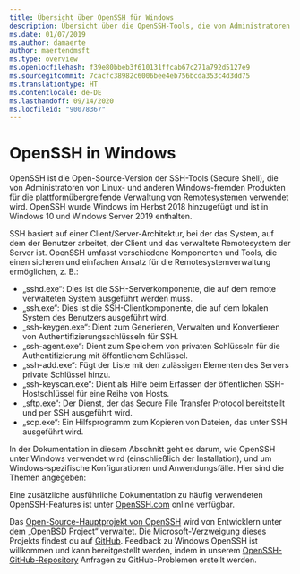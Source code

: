 ```yaml
---
title: Übersicht über OpenSSH für Windows
description: Übersicht über die OpenSSH-Tools, die von Administratoren von Linux- und anderen Windows-fremden Produkten für die plattformübergreifende Verwaltung von Remotesystemen verwendet werden.
ms.date: 01/07/2019
ms.author: damaerte
author: maertendmsft
ms.type: overview
ms.openlocfilehash: f39e80bbeb3f610131ffcab67c271a792d5127e9
ms.sourcegitcommit: 7cacfc38982c6006bee4eb756bcda353c4d3dd75
ms.translationtype: HT
ms.contentlocale: de-DE
ms.lasthandoff: 09/14/2020
ms.locfileid: "90078367"
---
```

# <a name="openssh-in-windows"></a>OpenSSH in Windows

OpenSSH ist die Open-Source-Version der SSH-Tools (Secure Shell), die von Administratoren von Linux- und anderen Windows-fremden Produkten für die plattformübergreifende Verwaltung von Remotesystemen verwendet wird.
OpenSSH wurde Windows im Herbst 2018 hinzugefügt und ist in Windows 10 und Windows Server 2019 enthalten.

SSH basiert auf einer Client/Server-Architektur, bei der das System, auf dem der Benutzer arbeitet, der Client und das verwaltete Remotesystem der Server ist.
OpenSSH umfasst verschiedene Komponenten und Tools, die einen sicheren und einfachen Ansatz für die Remotesystemverwaltung ermöglichen, z. B.:

* „sshd.exe“: Dies ist die SSH-Serverkomponente, die auf dem remote verwalteten System ausgeführt werden muss.
* „ssh.exe“: Dies ist die SSH-Clientkomponente, die auf dem lokalen System des Benutzers ausgeführt wird.
* „ssh-keygen.exe“: Dient zum Generieren, Verwalten und Konvertieren von Authentifizierungsschlüsseln für SSH.
* „ssh-agent.exe“: Dient zum Speichern von privaten Schlüsseln für die Authentifizierung mit öffentlichem Schlüssel.
* „ssh-add.exe“: Fügt der Liste mit den zulässigen Elementen des Servers private Schlüssel hinzu.
* „ssh-keyscan.exe“: Dient als Hilfe beim Erfassen der öffentlichen SSH-Hostschlüssel für eine Reihe von Hosts.
* „sftp.exe“: Der Dienst, der das Secure File Transfer Protocol bereitstellt und per SSH ausgeführt wird.
* „scp.exe“: Ein Hilfsprogramm zum Kopieren von Dateien, das unter SSH ausgeführt wird.

In der Dokumentation in diesem Abschnitt geht es darum, wie OpenSSH unter Windows verwendet wird (einschließlich der Installation), und um Windows-spezifische Konfigurationen und Anwendungsfälle. Hier sind die Themen angegeben:

Eine zusätzliche ausführliche Dokumentation zu häufig verwendeten OpenSSH-Features ist unter [OpenSSH.com](https://www.openssh.com/manual.html) online verfügbar.

Das [Open-Source-Hauptprojekt von OpenSSH](https://www.openssh.com) wird von Entwicklern unter dem „OpenBSD Project“ verwaltet.
Die Microsoft-Verzweigung dieses Projekts findest du auf [GitHub](https://github.com/PowerShell/openssh-portable).
Feedback zu Windows OpenSSH ist willkommen und kann bereitgestellt werden, indem in unserem [OpenSSH-GitHub-Repository](https://github.com/PowerShell/openssh-portable) Anfragen zu GitHub-Problemen erstellt werden.
